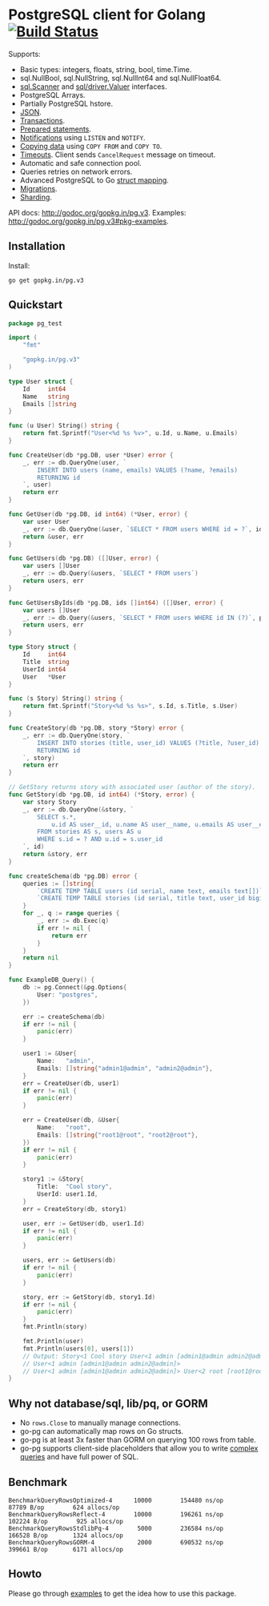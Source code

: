 # PostgreSQL client for Golang [![Build Status](https://travis-ci.org/go-pg/pg.svg)](https://travis-ci.org/go-pg/pg)

Supports:

- Basic types: integers, floats, string, bool, time.Time.
- sql.NullBool, sql.NullString, sql.NullInt64 and sql.NullFloat64.
- [sql.Scanner](http://golang.org/pkg/database/sql/#Scanner) and [sql/driver.Valuer](http://golang.org/pkg/database/sql/driver/#Valuer) interfaces.
- PostgreSQL Arrays.
- Partially PostgreSQL hstore.
- [JSON](https://godoc.org/gopkg.in/pg.v3#ex-package--Json).
- [Transactions](http://godoc.org/gopkg.in/pg.v3#example-DB-Begin).
- [Prepared statements](http://godoc.org/gopkg.in/pg.v3#example-DB-Prepare).
- [Notifications](http://godoc.org/gopkg.in/pg.v3#example-Listener) using `LISTEN` and `NOTIFY`.
- [Copying data](http://godoc.org/gopkg.in/pg.v3#example-DB-CopyFrom) using `COPY FROM` and `COPY TO`.
- [Timeouts](http://godoc.org/gopkg.in/pg.v3#Options). Client sends `CancelRequest` message on timeout.
- Automatic and safe connection pool.
- Queries retries on network errors.
- Advanced PostgreSQL to Go [struct mapping](http://godoc.org/gopkg.in/pg.v3#example-DB-Query).
- [Migrations](https://github.com/go-pg/migrations).
- [Sharding](https://github.com/go-pg/sharding).

API docs: http://godoc.org/gopkg.in/pg.v3.
Examples: http://godoc.org/gopkg.in/pg.v3#pkg-examples.

## Installation

Install:

    go get gopkg.in/pg.v3

## Quickstart

```go
package pg_test

import (
	"fmt"

	"gopkg.in/pg.v3"
)

type User struct {
	Id     int64
	Name   string
	Emails []string
}

func (u User) String() string {
	return fmt.Sprintf("User<%d %s %v>", u.Id, u.Name, u.Emails)
}

func CreateUser(db *pg.DB, user *User) error {
	_, err := db.QueryOne(user, `
		INSERT INTO users (name, emails) VALUES (?name, ?emails)
		RETURNING id
	`, user)
	return err
}

func GetUser(db *pg.DB, id int64) (*User, error) {
	var user User
	_, err := db.QueryOne(&user, `SELECT * FROM users WHERE id = ?`, id)
	return &user, err
}

func GetUsers(db *pg.DB) ([]User, error) {
	var users []User
	_, err := db.Query(&users, `SELECT * FROM users`)
	return users, err
}

func GetUsersByIds(db *pg.DB, ids []int64) ([]User, error) {
	var users []User
	_, err := db.Query(&users, `SELECT * FROM users WHERE id IN (?)`, pg.Ints(ids))
	return users, err
}

type Story struct {
	Id     int64
	Title  string
	UserId int64
	User   *User
}

func (s Story) String() string {
	return fmt.Sprintf("Story<%d %s %s>", s.Id, s.Title, s.User)
}

func CreateStory(db *pg.DB, story *Story) error {
	_, err := db.QueryOne(story, `
		INSERT INTO stories (title, user_id) VALUES (?title, ?user_id)
		RETURNING id
	`, story)
	return err
}

// GetStory returns story with associated user (author of the story).
func GetStory(db *pg.DB, id int64) (*Story, error) {
	var story Story
	_, err := db.QueryOne(&story, `
		SELECT s.*,
			u.id AS user__id, u.name AS user__name, u.emails AS user__emails
		FROM stories AS s, users AS u
		WHERE s.id = ? AND u.id = s.user_id
	`, id)
	return &story, err
}

func createSchema(db *pg.DB) error {
	queries := []string{
		`CREATE TEMP TABLE users (id serial, name text, emails text[])`,
		`CREATE TEMP TABLE stories (id serial, title text, user_id bigint)`,
	}
	for _, q := range queries {
		_, err := db.Exec(q)
		if err != nil {
			return err
		}
	}
	return nil
}

func ExampleDB_Query() {
	db := pg.Connect(&pg.Options{
		User: "postgres",
	})

	err := createSchema(db)
	if err != nil {
		panic(err)
	}

	user1 := &User{
		Name:   "admin",
		Emails: []string{"admin1@admin", "admin2@admin"},
	}
	err = CreateUser(db, user1)
	if err != nil {
		panic(err)
	}

	err = CreateUser(db, &User{
		Name:   "root",
		Emails: []string{"root1@root", "root2@root"},
	})
	if err != nil {
		panic(err)
	}

	story1 := &Story{
		Title:  "Cool story",
		UserId: user1.Id,
	}
	err = CreateStory(db, story1)

	user, err := GetUser(db, user1.Id)
	if err != nil {
		panic(err)
	}

	users, err := GetUsers(db)
	if err != nil {
		panic(err)
	}

	story, err := GetStory(db, story1.Id)
	if err != nil {
		panic(err)
	}
	fmt.Println(story)

	fmt.Println(user)
	fmt.Println(users[0], users[1])
	// Output: Story<1 Cool story User<1 admin [admin1@admin admin2@admin]>>
	// User<1 admin [admin1@admin admin2@admin]>
	// User<1 admin [admin1@admin admin2@admin]> User<2 root [root1@root root2@root]>
}
```

## Why not database/sql, lib/pq, or GORM

- No `rows.Close` to manually manage connections.
- go-pg can automatically map rows on Go structs.
- go-pg is at least 3x faster than GORM on querying 100 rows from table.
- go-pg supports client-side placeholders that allow you to write [complex queries](https://godoc.org/gopkg.in/pg.v3#example-package--ComplexQuery) and have full power of SQL.

## Benchmark

```
BenchmarkQueryRowsOptimized-4	   10000	    154480 ns/op	   87789 B/op	     624 allocs/op
BenchmarkQueryRowsReflect-4  	   10000	    196261 ns/op	  102224 B/op	     925 allocs/op
BenchmarkQueryRowsStdlibPq-4 	    5000	    236584 ns/op	  166528 B/op	    1324 allocs/op
BenchmarkQueryRowsGORM-4     	    2000	    690532 ns/op	  399661 B/op	    6171 allocs/op
```

## Howto

Please go through [examples](http://godoc.org/gopkg.in/pg.v3#pkg-examples) to get the idea how to use this package.
